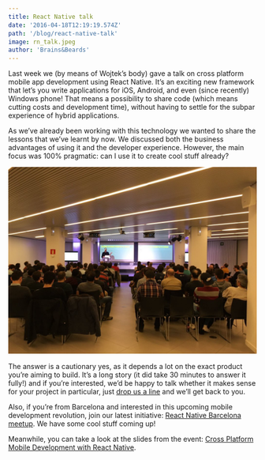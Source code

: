 ```yaml
---
title: React Native talk
date: '2016-04-18T12:19:19.574Z'
path: '/blog/react-native-talk'
image: rn_talk.jpeg
author: 'Brains&Beards'
---
```


Last week we (by means of Wojtek’s body) gave a talk on cross platform mobile app development using React Native. It’s an exciting new framework that let’s you write applications for iOS, Android, and even (since recently) Windows phone! That means a possibility to share code (which means cutting costs and development time), without having to settle for the subpar experience of hybrid applications.

As we’ve already been working with this technology we wanted to share the lessons that we’ve learnt by now. We discussed both the business advantages of using it and the developer experience. However, the main focus was 100% pragmatic: can I use it to create cool stuff already?

![](rn_talk.jpeg)

The answer is a cautionary yes, as it depends a lot on the exact product you’re aiming to build. It’s a long story (it did take 30 minutes to answer it fully!) and if you’re interested, we’d be happy to talk whether it makes sense for your project in particular, just [drop us a line](mailto:hi@brainsandbeards.com) and we’ll get back to you.

Also, if you’re from Barcelona and interested in this upcoming mobile development revolution, join our latest initiative: [React Native Barcelona meetup](http://www.meetup.com/React-Native-Barcelona/). We have some cool stuff coming up!

Meanwhile, you can take a look at the slides from the event: [Cross Platform Mobile Development with React Native](https://speakerdeck.com/sharnik/cross-platform-mobile-development-with-react-native).

